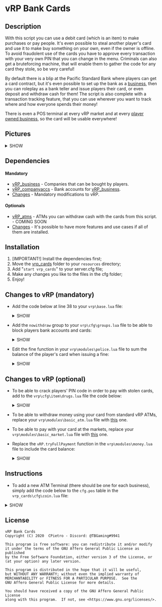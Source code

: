 # vRP Bank Cards

## Description
 With this script you can use a debit card (which is an item) to make purchases or pay people. It's even possible to steal another player's card and use it to make buy something on your own, even if the owner is offline. To avoid fraudolent use of the cards you have to approve every transaction with your very own PIN that you can change in the menu. Criminals can also get a bruteforcing machine, that will enable them to gather the code for any card they stole, so be very careful!

 By default there is a blip at the Pacific Standard Bank where players can get a card contract, but it's even possible to set up the bank as a [business](https://github.com/CPietro/vRP_business), then you can roleplay as a bank teller and issue players their card, or even deposit and withdraw cash for them! The script is also complete with a transaction tracking feature, that you can use wherever you want to track where and how everyone spends their money!

 There is even a POS terminal at every vRP market and at every [player owned business](https://github.com/CPietro/vRP_business), so the card will be usable everywhere!

## Pictures
<details><summary>SHOW</summary>
<p>

![Image1](https://i.postimg.cc/k4bg42YH/image.png)\
![Image2](https://i.postimg.cc/15xJ4bX7/image.png)\
![Image3](https://i.postimg.cc/sfJvZhgF/image.png)\
![Image4](https://i.postimg.cc/nhF5cNwb/image.png)
</p>
</details>

## Dependencies
 #### Mandatory
 * [vRP_business](https://github.com/CPietro/vRP_business) - Companies that can be bought by players.
 * [vRP_companyaccs](https://github.com/CPietro/vRP_companyaccs) - Bank accounts for [vRP_business](https://guides.github.com/).
 * [Changes](#changes-to-vrp-mandatory) - Mandatory modifications to vRP.
#### Optionals
 * [vRP_atms]() - ATMs you can withdraw cash with the cards from this script. - COMING SOON
 * [Changes](#changes-to-vrp-optional) - It's possible to have more features and use cases if all of them are installed.

## Installation
1. [IMPORTANT!] Install the dependencies first;
2. Move the [vrp_cards](#vrp-cards) folder to your ```resources``` directory;
3. Add "```start vrp_cards```" to your server.cfg file;
4. Make any changes you like to the files in the cfg folder;
5. Enjoy!

## Changes to vRP (mandatory)
* Add the code below at line 38 to your ```vrp\base.lua``` file:
  <details><summary>SHOW</summary>
   
  ```lua    
  vRPca = Proxy.getInterface("vRP_cards")
  ```
  </details>

* Add the ```nowithdraw``` group to your ```vrp\cfg\groups.lua``` file to be able to block players bank accounts and cards:
  <details><summary>SHOW</summary>
  
  ```lua
  ["nowithdraw"] = {
      _config = {
      onspawn = function(player) vRPclient.notify(player,{"~r~Your account is freezed!"}) end
      },
      "no.withdraw"
  },  
  ```
  </details>

* Edit the fine function in your ```vrp\modules\police.lua``` file to sum the balance of the player's card when issuing a fine:
  <details><summary>SHOW</summary>
    
  ```lua 
  local money = vRPca.getCoins({nuser_id})+vRP.getMoney(nuser_id)+vRP.getBankMoney(nuser_id)
  ```
  </details>

## Changes to vRP (optional)
* To be able to crack players' PIN code in order to pay with stolen cards, add to the ```vrp\cfg\item\drugs.lua``` file the code below:
  <details><summary>SHOW</summary>
  <p>

  ```lua 
  local macchinetta_choices = {}
  macchinetta_choices["Use"] = {function(player,choice)
      local user_id = vRP.getUserId(player)
      vRPclient.notify(player,{"~g~Cracking..."})
      vRPca.crackPIN({user_id})
  end}
  ------
  items["macchinettapin"] = {"Bruteforcing machine","An item you can use to obtain the PIN of a stolen card.",function(args) return macchinetta_choices end,3}  
  ``` 
  </p>
  </details>

* To be able to withdraw money using your card from standard vRP ATMs, replace your ```vrp\modules\basic_atm.lua``` file with [this](https://github.com/CPietro/vRP_misc_files/blob/master/basic_atm.lua) one.

* To be able to pay with your card at the markets, replace your ```vrp\modules\basic_market.lua``` file with [this](https://github.com/CPietro/vRP_misc_files/blob/master/basic_market.lua) one.

* Replace the ```vRP.tryFullPayment``` function in the ```vrp\modules\money.lua``` file to include the card balance:
  <details><summary>SHOW</summary>
  <p>

  ```lua
  function vRP.tryFullPayment(user_id,amount)
      local money = vRP.getMoney(user_id)
      if money >= amount then -- enough, simple payment
          return vRP.tryPayment(user_id, amount)
      else  -- not enough, withdraw -> payment
          if vRP.tryWithdraw(user_id, amount-money) then -- withdraw to complete amount
          return vRP.tryPayment(user_id, amount)
          else
          local cardbal = vRPca.getCoins({user_id})
          local bankbal = vRP.getBankMoney(user_id)
          totale = money + cardbal + bankbal
          prelevare = amount - money - bankbal
          if totale >= amount then
              if vRPca.tryCoinPayment({user_id,prelevare}) then
              vRP.giveMoney(user_id,prelevare)
              vRP.tryWithdraw(user_id, bankbal)
              return vRP.tryPayment(user_id, amount)
              end
          end
          end
      end
      return false
  end
  ```
  </p>
  </details>
  
## Instructions
  * To add a new ATM Terminal (there should be one for each business), simply add the code below to the ```cfg.pos``` table in the ```vrp_cards\cfg\coin.lua``` file:
   <details><summary>SHOW</summary>

   ```lua
   {"bank","banca.pos",248.97190856934,224.39764404297,106.28702545166}
   ```
   "bank" -> The internal name of the business;\
   "banca.pos" -> The permission people should have to be able to use the POS Terminal (employees);\
   x,y,z -> Coordinates for the blip;
   </details> 

## License
  ```
  vRP Bank Cards
  Copyright (C) 2020  CPietro - Discord: @TBGaming#9941

  This program is free software: you can redistribute it and/or modify
  it under the terms of the GNU Affero General Public License as published
  by the Free Software Foundation, either version 3 of the License, or
  (at your option) any later version.

  This program is distributed in the hope that it will be useful,
  but WITHOUT ANY WARRANTY; without even the implied warranty of
  MERCHANTABILITY or FITNESS FOR A PARTICULAR PURPOSE.  See the
  GNU Affero General Public License for more details.

  You should have received a copy of the GNU Affero General Public License
  along with this program.  If not, see <https://www.gnu.org/licenses/>.
  ```
